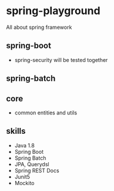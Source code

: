 # spring-playground
All about spring framework


## spring-boot
* spring-security will be tested together


## spring-batch


## core
* common entities and utils


## skills
* Java 1.8
* Spring Boot
* Spring Batch  
* JPA, Querydsl
* Spring REST Docs
* Junit5
* Mockito
